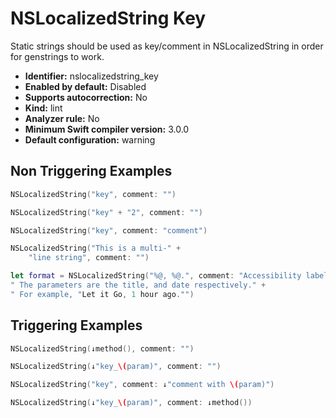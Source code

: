 # NSLocalizedString Key

Static strings should be used as key/comment in NSLocalizedString in order for genstrings to work.

* **Identifier:** nslocalizedstring_key
* **Enabled by default:** Disabled
* **Supports autocorrection:** No
* **Kind:** lint
* **Analyzer rule:** No
* **Minimum Swift compiler version:** 3.0.0
* **Default configuration:** warning

## Non Triggering Examples

```swift
NSLocalizedString("key", comment: "")
```

```swift
NSLocalizedString("key" + "2", comment: "")
```

```swift
NSLocalizedString("key", comment: "comment")
```

```swift
NSLocalizedString("This is a multi-" +
    "line string", comment: "")
```

```swift
let format = NSLocalizedString("%@, %@.", comment: "Accessibility label for a post in the post list." +
" The parameters are the title, and date respectively." +
" For example, "Let it Go, 1 hour ago."")
```

## Triggering Examples

```swift
NSLocalizedString(↓method(), comment: "")
```

```swift
NSLocalizedString(↓"key_\(param)", comment: "")
```

```swift
NSLocalizedString("key", comment: ↓"comment with \(param)")
```

```swift
NSLocalizedString(↓"key_\(param)", comment: ↓method())
```